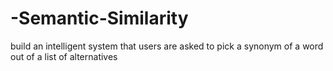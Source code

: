 # -Semantic-Similarity
 build an intelligent system that users are asked to pick a synonym of a word out of a list of alternatives
